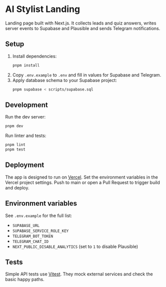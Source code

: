 # AI Stylist Landing

Landing page built with Next.js. It collects leads and quiz answers, writes server events to Supabase and Plausible and sends Telegram notifications.

## Setup

1. Install dependencies:
   ```bash
   pnpm install
   ```
2. Copy `.env.example` to `.env` and fill in values for Supabase and Telegram.
3. Apply database schema to your Supabase project:
   ```bash
   pnpm supabase < scripts/supabase.sql
   ```

## Development

Run the dev server:
```bash
pnpm dev
```

Run linter and tests:
```bash
pnpm lint
pnpm test
```

## Deployment

The app is designed to run on [Vercel](https://vercel.com). Set the environment variables in the Vercel project settings. Push to main or open a Pull Request to trigger build and deploy.

## Environment variables

See `.env.example` for the full list:

- `SUPABASE_URL`
- `SUPABASE_SERVICE_ROLE_KEY`
- `TELEGRAM_BOT_TOKEN`
- `TELEGRAM_CHAT_ID`
- `NEXT_PUBLIC_DISABLE_ANALYTICS` (set to `1` to disable Plausible)

## Tests

Simple API tests use [Vitest](https://vitest.dev). They mock external services and check the basic happy paths.
